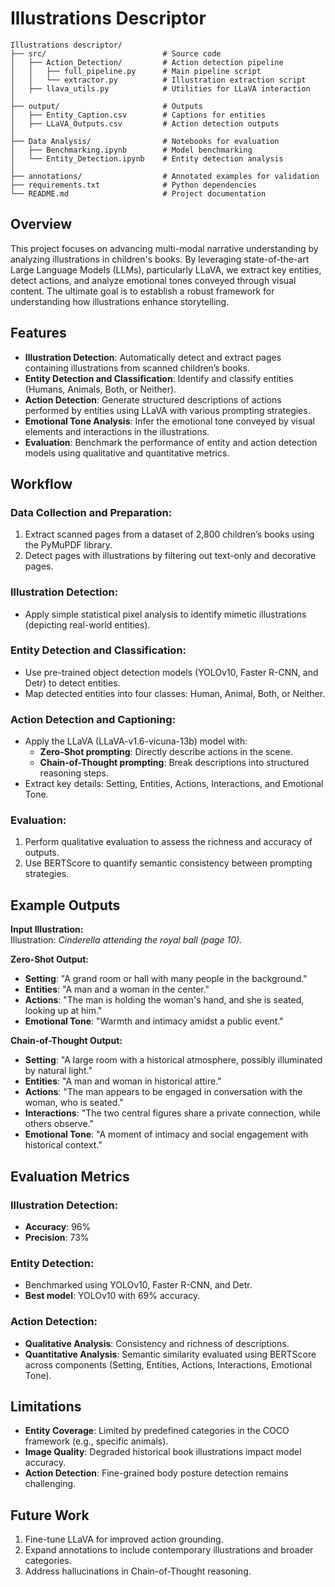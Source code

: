 
# Illustrations Descriptor

``` 
Illustrations descriptor/
├── src/                          # Source code
│   ├── Action_Detection/         # Action detection pipeline
│   │   ├── full_pipeline.py      # Main pipeline script
│   │   └── extractor.py          # Illustration extraction script
│   ├── llava_utils.py            # Utilities for LLaVA interaction
│
├── output/                       # Outputs
│   ├── Entity_Caption.csv        # Captions for entities
│   ├── LLaVA_Outputs.csv         # Action detection outputs
│
├── Data Analysis/                # Notebooks for evaluation
│   ├── Benchmarking.ipynb        # Model benchmarking
│   └── Entity_Detection.ipynb    # Entity detection analysis
│
├── annotations/                  # Annotated examples for validation
├── requirements.txt              # Python dependencies
└── README.md                     # Project documentation
```

## Overview

This project focuses on advancing multi-modal narrative understanding by analyzing illustrations in children's books. By leveraging state-of-the-art Large Language Models (LLMs), particularly LLaVA, we extract key entities, detect actions, and analyze emotional tones conveyed through visual content. The ultimate goal is to establish a robust framework for understanding how illustrations enhance storytelling.

## Features

- **Illustration Detection**: Automatically detect and extract pages containing illustrations from scanned children’s books.
- **Entity Detection and Classification**: Identify and classify entities (Humans, Animals, Both, or Neither).
- **Action Detection**: Generate structured descriptions of actions performed by entities using LLaVA with various prompting strategies.
- **Emotional Tone Analysis**: Infer the emotional tone conveyed by visual elements and interactions in the illustrations.
- **Evaluation**: Benchmark the performance of entity and action detection models using qualitative and quantitative metrics.

## Workflow

### Data Collection and Preparation:
1. Extract scanned pages from a dataset of 2,800 children’s books using the PyMuPDF library.
2. Detect pages with illustrations by filtering out text-only and decorative pages.

### Illustration Detection:
- Apply simple statistical pixel analysis to identify mimetic illustrations (depicting real-world entities).

### Entity Detection and Classification:
- Use pre-trained object detection models (YOLOv10, Faster R-CNN, and Detr) to detect entities.
- Map detected entities into four classes: Human, Animal, Both, or Neither.

### Action Detection and Captioning:
- Apply the LLaVA (LLaVA-v1.6-vicuna-13b) model with:
  - **Zero-Shot prompting**: Directly describe actions in the scene.
  - **Chain-of-Thought prompting**: Break descriptions into structured reasoning steps.
- Extract key details: Setting, Entities, Actions, Interactions, and Emotional Tone.

### Evaluation:
1. Perform qualitative evaluation to assess the richness and accuracy of outputs.
2. Use BERTScore to quantify semantic consistency between prompting strategies.

## Example Outputs

**Input Illustration:**  
Illustration: *Cinderella attending the royal ball (page 10).*

**Zero-Shot Output:**  
- **Setting**: "A grand room or hall with many people in the background."
- **Entities**: "A man and a woman in the center."
- **Actions**: "The man is holding the woman's hand, and she is seated, looking up at him."
- **Emotional Tone**: "Warmth and intimacy amidst a public event."

**Chain-of-Thought Output:**  
- **Setting**: "A large room with a historical atmosphere, possibly illuminated by natural light."
- **Entities**: "A man and woman in historical attire."
- **Actions**: "The man appears to be engaged in conversation with the woman, who is seated."
- **Interactions**: "The two central figures share a private connection, while others observe."
- **Emotional Tone**: "A moment of intimacy and social engagement with historical context."

## Evaluation Metrics

### Illustration Detection:
- **Accuracy**: 96%
- **Precision**: 73%

### Entity Detection:
- Benchmarked using YOLOv10, Faster R-CNN, and Detr.
- **Best model**: YOLOv10 with 69% accuracy.

### Action Detection:
- **Qualitative Analysis**: Consistency and richness of descriptions.
- **Quantitative Analysis**: Semantic similarity evaluated using BERTScore across components (Setting, Entities, Actions, Interactions, Emotional Tone).

## Limitations

- **Entity Coverage**: Limited by predefined categories in the COCO framework (e.g., specific animals).
- **Image Quality**: Degraded historical book illustrations impact model accuracy.
- **Action Detection**: Fine-grained body posture detection remains challenging.

## Future Work

1. Fine-tune LLaVA for improved action grounding.
2. Expand annotations to include contemporary illustrations and broader categories.
3. Address hallucinations in Chain-of-Thought reasoning.
